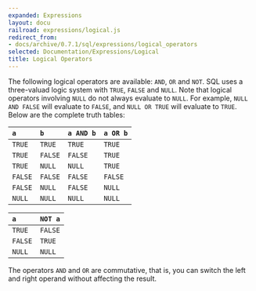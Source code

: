 ```yaml
---
expanded: Expressions
layout: docu
railroad: expressions/logical.js
redirect_from:
- docs/archive/0.7.1/sql/expressions/logical_operators
selected: Documentation/Expressions/Logical
title: Logical Operators
---
```


<div id="rrdiagram"></div>

The following logical operators are available: `AND`, `OR` and `NOT`. SQL uses a three-valuad logic system with `TRUE`, `FALSE` and `NULL`. Note that logical operators involving `NULL` do not always evaluate to `NULL`. For example, `NULL AND FALSE` will evaluate to `FALSE`, and `NULL OR TRUE` will evaluate to `TRUE`. Below are the complete truth tables:

| `a` | `b` | `a AND b` | `a OR b` |
|:---|:---|:---|:---|
| `TRUE` | `TRUE` | `TRUE` | `TRUE` |
| `TRUE` | `FALSE` | `FALSE` | `TRUE` |
| `TRUE` | `NULL` | `NULL` | `TRUE` |
| `FALSE` | `FALSE` | `FALSE` | `FALSE` |
| `FALSE` | `NULL` | `FALSE` | `NULL` |
| `NULL` | `NULL` | `NULL` | `NULL`|

| `a` | `NOT a` |
|:---|:---|
| `TRUE` | `FALSE` |
| `FALSE` | `TRUE` |
| `NULL` | `NULL` |

The operators `AND` and `OR` are commutative, that is, you can switch the left and right operand without affecting the result.